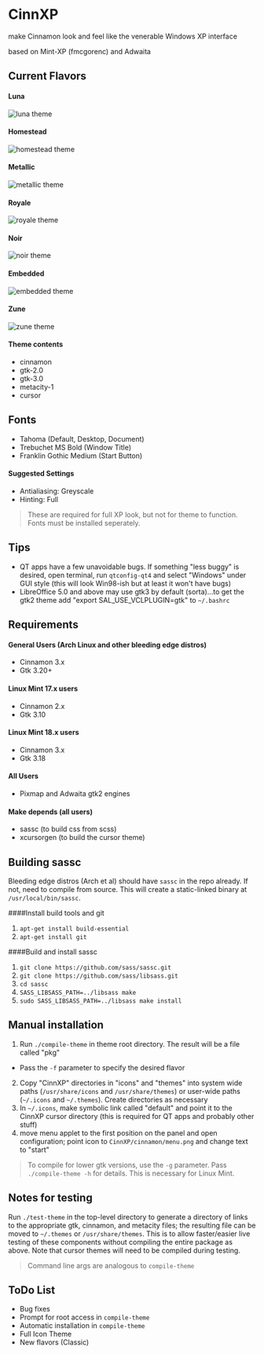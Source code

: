 # CinnXP

make Cinnamon look and feel like the venerable Windows XP interface

based on Mint-XP (fmcgorenc) and Adwaita

## Current Flavors
#### Luna

![luna theme](thumbnails/luna.png?raw=true)

#### Homestead

![homestead theme](thumbnails/homestead.png?raw=true)

#### Metallic

![metallic theme](thumbnails/metallic.png?raw=true)

#### Royale

![royale theme](thumbnails/royale.png?raw=true)

#### Noir

![noir theme](thumbnails/noir.png?raw=true)

#### Embedded

![embedded theme](thumbnails/embedded.png?raw=true)

#### Zune

![zune theme](thumbnails/zune.png?raw=true)

#### Theme contents
* cinnamon
* gtk-2.0
* gtk-3.0
* metacity-1
* cursor

## Fonts
* Tahoma (Default, Desktop, Document)
* Trebuchet MS Bold (Window Title)
* Franklin Gothic Medium (Start Button)

#### Suggested Settings
* Antialiasing: Greyscale
* Hinting: Full

> These are required for full XP look, but not for theme to function. Fonts must be installed seperately.

## Tips
* QT apps have a few unavoidable bugs. If something "less buggy" is desired, open terminal, run `qtconfig-qt4` and select "Windows" under GUI style (this will look Win98-ish but at least it won't have bugs)
* LibreOffice 5.0 and above may use gtk3 by default (sorta)...to get the gtk2 theme add "export SAL\_USE_VCLPLUGIN=gtk" to `~/.bashrc` 

## Requirements

#### General Users (Arch Linux and other bleeding edge distros)
* Cinnamon 3.x
* Gtk 3.20+

#### Linux Mint 17.x users
* Cinnamon 2.x
* Gtk 3.10

#### Linux Mint 18.x users
* Cinnamon 3.x
* Gtk 3.18

#### All Users
* Pixmap and Adwaita gtk2 engines

#### Make depends (all users)
* sassc (to build css from scss)
* xcursorgen (to build the cursor theme)

## Building sassc
Bleeding edge distros (Arch et al) should have `sassc` in the repo already. If not, need to compile from source. This will create a static-linked binary at `/usr/local/bin/sassc`.

####Install build tools and git
1. `apt-get install build-essential`
2. `apt-get install git`

####Build and install sassc
1. `git clone https://github.com/sass/sassc.git`
2. `git clone https://github.com/sass/libsass.git`
3. `cd sassc`
4. `SASS_LIBSASS_PATH=../libsass make`
5. `sudo SASS_LIBSASS_PATH=../libsass make install`

## Manual installation

1. Run `./compile-theme` in theme root directory. The result will be a file called "pkg"
  * Pass the `-f` parameter to specify the desired flavor
2. Copy "CinnXP" directories in "icons" and "themes" into system wide paths (`/usr/share/icons` and `/usr/share/themes`) or user-wide paths (`~/.icons` and `~/.themes`). Create directories as necessary
3. In `~/.icons`, make symbolic link called "default" and point it to the CinnXP cursor directory (this is required for QT apps and probably other stuff)
4. move menu applet to the first position on the panel and open configuration; point icon to `CinnXP/cinnamon/menu.png` and change text to "start"

> To compile for lower gtk versions, use the `-g` parameter. Pass `./compile-theme -h` for details. This is necessary for Linux Mint.

## Notes for testing
Run `./test-theme` in the top-level directory to generate a directory of links to the appropriate gtk, cinnamon, and metacity files; the resulting file can be moved to `~/.themes` or `/usr/share/themes`. This is to allow faster/easier live testing of these components without compiling the entire package as above. Note that cursor themes will need to be compiled during testing. 

> Command line args are analogous to `compile-theme`

## ToDo List
* Bug fixes
* Prompt for root access in `compile-theme`
* Automatic installation in `compile-theme`
* Full Icon Theme
* New flavors (Classic)
